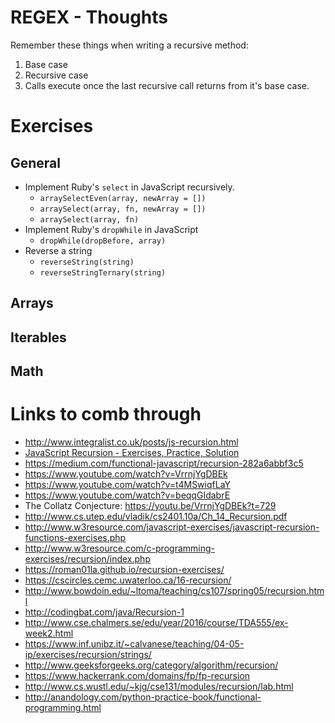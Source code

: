 # REGEX - Thoughts

Remember these things when writing a recursive method:
1. Base case
1. Recursive case
1. Calls execute once the last recursive call returns from it's base case.

# Exercises
## General
* Implement Ruby's `select` in JavaScript recursively.
    * `arraySelectEven(array, newArray = [])`
    * `arraySelect(array, fn, newArray = [])`
    * `arraySelect(array, fn)`
* Implement Ruby's `dropWhile` in JavaScript
    * `dropWhile(dropBefore, array)`
* Reverse a string
    * `reverseString(string)`
    * `reverseStringTernary(string)`

## Arrays

## Iterables

## Math

# Links to comb through
* http://www.integralist.co.uk/posts/js-recursion.html
* [JavaScript Recursion - Exercises, Practice, Solution](http://www.w3resource.com/javascript-exercises/javascript-recursion-functions-exercises.php)
* https://medium.com/functional-javascript/recursion-282a6abbf3c5
* https://www.youtube.com/watch?v=VrrnjYgDBEk
* https://www.youtube.com/watch?v=t4MSwiqfLaY
* https://www.youtube.com/watch?v=beqqGIdabrE
* The Collatz Conjecture: https://youtu.be/VrrnjYgDBEk?t=729
* http://www.cs.utep.edu/vladik/cs2401.10a/Ch_14_Recursion.pdf
* http://www.w3resource.com/javascript-exercises/javascript-recursion-functions-exercises.php
* http://www.w3resource.com/c-programming-exercises/recursion/index.php
* https://roman01la.github.io/recursion-exercises/
* https://cscircles.cemc.uwaterloo.ca/16-recursion/
* http://www.bowdoin.edu/~ltoma/teaching/cs107/spring05/recursion.html
* http://codingbat.com/java/Recursion-1
* http://www.cse.chalmers.se/edu/year/2016/course/TDA555/ex-week2.html
* https://www.inf.unibz.it/~calvanese/teaching/04-05-ip/exercises/recursion/strings/
* http://www.geeksforgeeks.org/category/algorithm/recursion/
* https://www.hackerrank.com/domains/fp/fp-recursion
* http://www.cs.wustl.edu/~kjg/cse131/modules/recursion/lab.html
* http://anandology.com/python-practice-book/functional-programming.html
